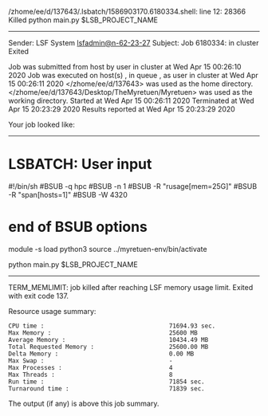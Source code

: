 /zhome/ee/d/137643/.lsbatch/1586903170.6180334.shell: line 12: 28366 Killed                  python main.py $LSB_PROJECT_NAME

------------------------------------------------------------
Sender: LSF System <lsfadmin@n-62-23-27>
Subject: Job 6180334: <NNAgent88000-IMP-sample-length10-hist10> in cluster <dcc> Exited

Job <NNAgent88000-IMP-sample-length10-hist10> was submitted from host <n-62-30-6> by user <s183905> in cluster <dcc> at Wed Apr 15 00:26:10 2020
Job was executed on host(s) <n-62-23-27>, in queue <hpc>, as user <s183905> in cluster <dcc> at Wed Apr 15 00:26:11 2020
</zhome/ee/d/137643> was used as the home directory.
</zhome/ee/d/137643/Desktop/TheMyretuen/Myretuen> was used as the working directory.
Started at Wed Apr 15 00:26:11 2020
Terminated at Wed Apr 15 20:23:29 2020
Results reported at Wed Apr 15 20:23:29 2020

Your job looked like:

------------------------------------------------------------
# LSBATCH: User input
#!/bin/sh
#BSUB -q hpc
#BSUB -n 1
#BSUB -R "rusage[mem=25G]"
#BSUB -R "span[hosts=1]"
#BSUB -W 4320
# end of BSUB options

module -s load python3
source ../myretuen-env/bin/activate

python main.py $LSB_PROJECT_NAME


------------------------------------------------------------

TERM_MEMLIMIT: job killed after reaching LSF memory usage limit.
Exited with exit code 137.

Resource usage summary:

    CPU time :                                   71694.93 sec.
    Max Memory :                                 25600 MB
    Average Memory :                             10434.49 MB
    Total Requested Memory :                     25600.00 MB
    Delta Memory :                               0.00 MB
    Max Swap :                                   -
    Max Processes :                              4
    Max Threads :                                8
    Run time :                                   71854 sec.
    Turnaround time :                            71839 sec.

The output (if any) is above this job summary.

